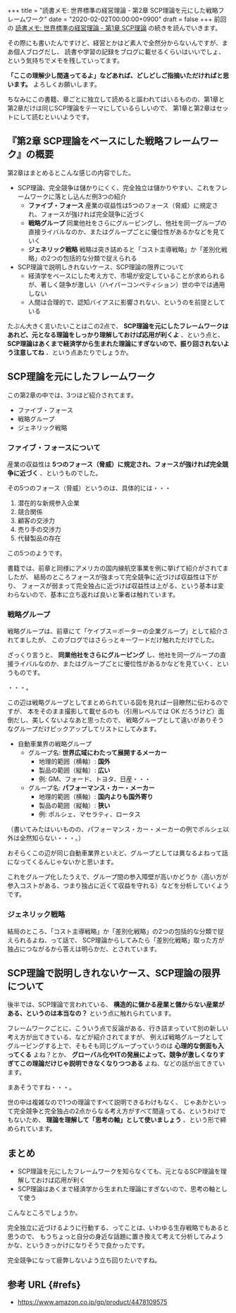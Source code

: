 +++
title = "読書メモ: 世界標準の経営理論 - 第2章 SCP理論を元にした戦略フレームワーク"
date = "2020-02-02T00:00:00+0900"
draft = false
+++
前回の [読書メモ: 世界標準の経営理論 - 第1章 SCP理論](/biz/20200130/) の続きを読んでいきます。

その際にも書いたんですけど、経営とかはど素人で全然分からないんですが、まあ個人ブログだし、
読書や学習の記録をブログに載せるくらいはいいでしょ、という気持ちでメモを残していってます。

**「ここの理解少し間違ってるよ」などあれば、どしどしご指摘いただければと思います。**
よろしくお願いします。

ちなみにこの書籍、章ごとに独立して読めると謳われてはいるものの、第1章と第2章だけは同じSCP理論をテーマにしているらしいので、
第1章と第2章はセットにして読むといいようです。


## 『第2章 SCP理論をベースにした戦略フレームワーク』の概要

第2章はまとめるとこんな感じの内容でした。

- SCP理論、完全競争は儲かりにくく、完全独立は儲かりやすい、これをフレームワークに落とし込んだ例3つの紹介
    - **ファイブ・フォース** 産業の収益性は5つのフォース（脅威）に規定され、フォースが強ければ完全競争に近づく
    - **戦略グループ** 同業他社をさらにグルーピングし、他社を同一グループの直接ライバルなのか、またはグループごとに優位性があるかなどを見ていく
    - **ジェネリック戦略** 戦略は突き詰めると「コスト主導戦略」か「差別化戦略」の2つの包括的な分類で捉えられる
- SCP理論で説明しきれないケース、SCP理論の限界について
    - 経済学をベースにした考え方で、市場が安定していることが求められるが、著しく競争が激しい（ハイパーコンペティション）世の中では通用しない
    - 人間は合理的で、認知バイアスに影響されない、というのを前提としている

たぶん大きく言いたいことはこの2点で、
**SCP理論を元にしたフレームワークはあれど、元となる理論をしっかり理解しておけば応用が利くよ** 、という点と、
**SCP理論はあくまで経済学から生まれた理論にすぎないので、振り回されないよう注意してね** 、という点あたりでしょうか。



## SCP理論を元にしたフレームワーク

この第2章の中では、3つほど紹介されてます。

- ファイブ・フォース
- 戦略グループ
- ジェネリック戦略

### ファイブ・フォースについて

産業の収益性は **5つのフォース（脅威）に規定され、フォースが強ければ完全競争に近づく** 、というものでした。

その5つのフォース（脅威）というのは、具体的には・・・

1. 潜在的な新規参入企業
1. 競合関係
1. 顧客の交渉力
1. 売り手の交渉力
1. 代替製品の存在

この5つのようです。

書籍では、前章と同様にアメリカの国内線航空事業を例に挙げて紹介がされてましたが、
結局のところフォースが強まって完全競争に近づけば収益性は下がり、
フォースが弱まって完全独占に近づけば収益性は上がる、という基本は変わらないので、基本に立ち返れば良いと筆者は触れています。

### 戦略グループ

戦略グループは、前章にて「ケイブス＝ポーターの企業グループ」として紹介されてましたが、
このブログではさらっとキーワードだけ触れただけでした。

ざっくり言うと、 **同業他社をさらにグルーピング** し、他社を同一グループの直接ライバルなのか、またはグループごとに優位性があるかなどを見ていく、というものです。

・・・。

この辺は戦略グループとしてまとめられている図を見れば一目瞭然に伝わるのですが、
本をそのまま撮影して載せるのも（引用レベルでは OK だろうけど）面倒だし、美しくないよなあと思ったので、
戦略グループとして違いがありそうなグループだけピックアップしてリストにしてみます。

- 自動車業界の戦略グループ
    - グループ名: **世界広域にわたって展開するメーカー**
        - 地理的範囲（横軸）: **国外**
        - 製品の範囲（縦軸）: **広い**
        - 例: GM、フォード、トヨタ、日産・・・
    - グループ名: **パフォーマンス・カー・メーカー**
        - 地理的範囲（横軸）: **国内よりも国外寄り**
        - 製品の範囲（縦軸）: **狭い**
        - 例: ポルシェ、マセラティ、ロータス

（書いてみたはいいものの、パフォーマンス・カー・メーカーの例でポルシェ以外は全然知らない・・・。）

おそらくこの辺が同じ自動車業界といえど、グループとしては異なるよねって話になってくるんじゃないかと思います。

これをグループ化したうえで、グループ間の参入障壁が高いかどうか（高い方が参入コストがある、つまり独占に近くて収益を守れる）などを分析していくようです。

### ジェネリック戦略

結局のところ、「コスト主導戦略」か「差別化戦略」の2つの包括的な分類で捉えられるよね、って話で、
SCP理論からしてみたら「差別化戦略」取った方が独占につながるから答えは明らかだ、とされています。



## SCP理論で説明しきれないケース、SCP理論の限界について

後半では、SCP理論で言われている、 **構造的に儲かる産業と儲からない産業がある、というのは本当なの？** という点に触れられています。

フレームワークごとに、こういう点で反論がある、行き詰まっていて別の新しい考え方が出てきている、などが紹介されてますが、
例えば戦略グループとしてグルーピングする上で、そもそも同じグループっていうのは **心理的な側面も入ってくる** よね？とか、
**グローバル化やITの発展によって、競争が激しくなりすぎてこの理論だけじゃ説明できなくなりつつある** よね、などの話が出てきています。

まあそうですね・・・。

世の中は複雑なので1つの理論ですべて説明できるわけもなく、
じゃあかといって完全競争と完全独占の2点からなる考え方がすべて間違ってる、というわけでもないため、
**理論を理解して「思考の軸」として使いましょう** 、という形で締められています。



## まとめ

- SCP理論を元にしたフレームワークを知らなくても、元となるSCP理論を理解しておけば応用が利く
- SCP理論はあくまで経済学から生まれた理論にすぎないので、思考の軸として使う

こんなところでしょうか。

完全独立に近づけるように行動する、ってことは、いわゆる生存戦略でもあると思うので、
もうちょっと自分の身近な話題に置き換えて考えて分析してみようかな、というきっかけになりそうで良かったです。

完全競争になって疲弊しないよう立ち回りたいですね。



## 参考 URL {#refs}

- https://www.amazon.co.jp/gp/product/4478109575